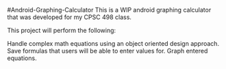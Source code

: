 #Android-Graphing-Calculator
This is a WIP android graphing calculator that was developed for my CPSC 498 class.

This project will perform the following:

Handle complex math equations using an object oriented design approach.
Save formulas that users will be able to enter values for.
Graph entered equations.